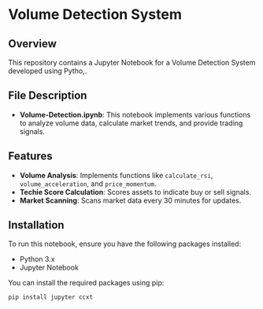 # Volume Detection System

## Overview
This repository contains a Jupyter Notebook for a Volume Detection System developed using Pytho,.

## File Description
- **Volume-Detection.ipynb**: This notebook implements various functions to analyze volume data, calculate market trends, and provide trading signals.

## Features
- **Volume Analysis**: Implements functions like `calculate_rsi`, `volume_acceleration`, and `price_momentum`.
- **Techie Score Calculation**: Scores assets to indicate buy or sell signals.
- **Market Scanning**: Scans market data every 30 minutes for updates.

## Installation
To run this notebook, ensure you have the following packages installed:
- Python 3.x
- Jupyter Notebook

You can install the required packages using pip:

```bash
pip install jupyter ccxt
